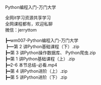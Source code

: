 Python编程入门-万门大学

全网it学习资源共享学习<br>全网课程都有，欢迎私聊<br>微信：jerryttom<br>

┣━wm007-Python编程入门-万门大学<br> ┣━第 2 讲Python基础课程（下）.zip<br> ┣━第 3 讲Python操作数据库、 Python爬虫.zip<br> ┣━第 1 讲Python基础课程（上）.zip<br> ┣━2-6 本节总结-必看.mp4<br> ┣━第 4 讲Python进阶（上）.zip<br> ┣━第 5 讲Python进阶（下）.zip